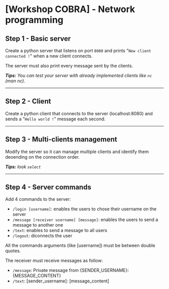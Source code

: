 # **[Workshop COBRA] - Network programming**

## **Step 1 - Basic server**

Create a python server that listens on port `8080` and prints "`New client connected !`" when a new client connects.

The server must also print every message sent by the clients.

*__Tips:__ You can test your server with already implemented clients like `nc` (man nc).*

---

## **Step 2 - Client**

Create a python client that connects to the server (localhost:8080) and sends a "`Hello world !`" message each second.

---

## **Step 3 - Multi-clients management**

Modify the server so it can manage multiple clients and identify them deoending on the connection order.

***__Tips__:** look `select`*

---

## **Step 4 - Server commands**

Add 4 commands to the server:
  - `/login [username]`: enables the users to chose their username on the server
  - `/message [receiver username] [message]`: enables the users to send a message to another one
  - `/text`: enables to send a message to all users
  - `/logout`: diconnects the user

All the commands arguments (like [username]) must be between double quotes.

The receiver must receive messages as follow:
- `/message`: Private message from {SENDER_USERNAME}: {MESSAGE_CONTENT}
- `/text`: [sender_username]: [message_content]
